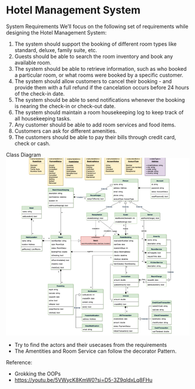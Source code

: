 # Hotel Management System
System Requirements
We’ll focus on the following set of requirements while designing the Hotel
Management System:
1. The system should support the booking of different room types like
   standard, deluxe, family suite, etc.
2. Guests should be able to search the room inventory and book any
   available room.
3. The system should be able to retrieve information, such as who booked a
   particular room, or what rooms were booked by a specific customer.
4. The system should allow customers to cancel their booking - and provide
   them with a full refund if the cancelation occurs before 24 hours of the
   check-in date.
5. The system should be able to send notifications whenever the booking is
   nearing the check-in or check-out date.
6. The system should maintain a room housekeeping log to keep track of all
         housekeeping tasks.
7. Any customer should be able to add room services and food items.
8. Customers can ask for different amenities.
9. The customers should be able to pay their bills through credit card, check
   or cash.

Class Diagram
![img.png](img.png)

- Try to find the actors and their usecases from the requirements
- The Amentities and Room Service can follow the decorator Pattern.

Reference:
- Grokking the OOPs
- https://youtu.be/5VWycK8KmW0?si=D5-3Z9qIdxLq8FHu